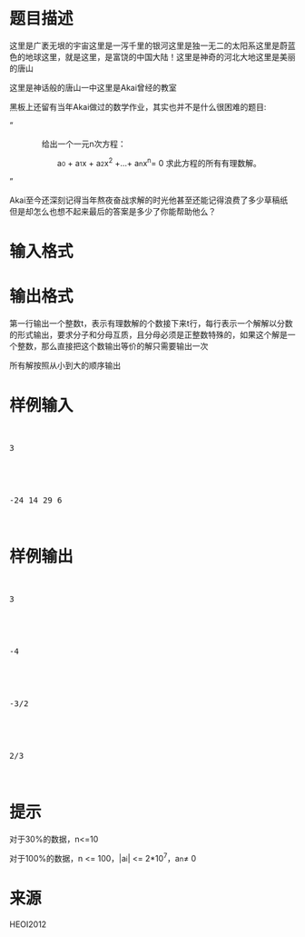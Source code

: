 

# 题目描述


<p class="MsoNormal">
这里是广袤无垠的宇宙这里是一泻千里的银河这里是独一无二的太阳系这里是蔚蓝色的地球这里，就是这里，是富饶的中国大陆！这里是神奇的河北大地这里是美丽的唐山
</p>
<p class="MsoNormal">
这里是神话般的唐山一中这里是<span>Akai</span>曾经的教室
</p>
<p class="MsoNormal">
黑板上还留有当年<span>Akai</span>做过的数学作业，其实也并不是什么很困难的题目<span>: </span> 
</p>
<p class="MsoNormal">
<span>“ </span> 
</p>
<p class="MsoNormal" style="margin-left:42.5pt;">
给出一个一元<span>n</span>次方程：
</p>
<p class="MsoNormal" style="margin-left:42.0pt;text-indent:21.0pt;">
<span>a</span><span style="font-size:8.0pt;line-height:111%;">0</span><span> + a</span><span style="font-size:8.0pt;line-height:111%;">1</span><span>x + a</span><span style="font-size:8.0pt;line-height:111%;">2</span><span>x</span><sup><span style="font-size:8.5pt;line-height:111%;">2</span></sup><span> +…+ a</span><span style="font-size:9.0pt;line-height:111%;">n</span><span>x</span><sup><span style="font-size:8.5pt;line-height:111%;">n</span></sup><span>= 0 </span>求此方程的所有有理数解。
</p>
<p class="MsoNormal">
<span>” </span> 
</p>
<p class="MsoNormal">
<span>Akai</span>至今还深刻记得当年熬夜奋战求解的时光他甚至还能记得浪费了多少草稿纸但是却怎么也想不起来最后的答案是多少了你能帮助他么？
</p>

# 输入格式



# 输出格式


<p class="MsoNormal">
第一行输出一个整数<span>t</span>，表示有理数解的个数接下来<span>t</span>行，每行表示一个解解以分数的形式输出，要求分子和分母互质，且分母必须是正整数特殊的，如果这个解是一个整数，那么直接把这个数输出等价的解只需要输出一次
</p>
<p class="MsoNormal">
所有解按照从小到大的顺序输出
</p>

# 样例输入


<pre><p class="MsoNormal" style="margin-left:-.25pt;">
<span>3 </span> 
</p>

<p class="MsoNormal" style="margin-left:-.25pt;">
<span>-24 14 29 6</span> 
</p>
</pre>

# 样例输出


<pre><p class="MsoNormal" style="margin-left:-.25pt;">
<span>3 </span> 
</p>

<p class="MsoNormal" style="margin-left:-.25pt;">
<span>-4 </span> 
</p>

<p class="MsoNormal" style="margin-left:-.25pt;">
<span>-3/2 </span> 
</p>

<p class="MsoNormal" style="margin-left:-.25pt;">
<span>2/3 </span> 
</p>
</pre>

# 提示


<p class="MsoNormal" style="margin-left:-.25pt;">
对于<span>30%</span>的数据，<span>n&lt;=10 </span> 
</p>
<p class="MsoNormal" style="margin-left:-.25pt;">
对于<span>100%</span>的数据，<span>n &lt;=
100</span>，<span>|a</span><span style="font-size:9.0pt;line-height:111%;">i</span><span>| &lt;=
2*10</span><sup><span style="font-size:8.5pt;line-height:111%;">7</span></sup>，<span>a</span><span style="font-size:9.0pt;line-height:111%;">n</span><span>≠ 0<br/>
</span> 
</p>

# 来源


<p>
HEOI2012
</p>
